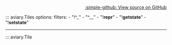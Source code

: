 <div style="text-align: right;" markdown>

[:simple-github: View source on GitHub][GitHub]

  [GitHub]: https://github.com/geospaitial-lab/aviary/blob/main/aviary/core/tiles.py

</div>

::: aviary.Tiles
    options:
      filters:
      - "!^_"
      - "^__"
      - "!__repr__"
      - "!__getstate__"
      - "!__setstate__"

---

::: aviary.Tile
